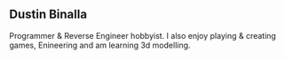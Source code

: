 ## Dustin Binalla
Programmer & Reverse Engineer hobbyist.
I also enjoy playing & creating games, Enineering and am learning 3d modelling.
